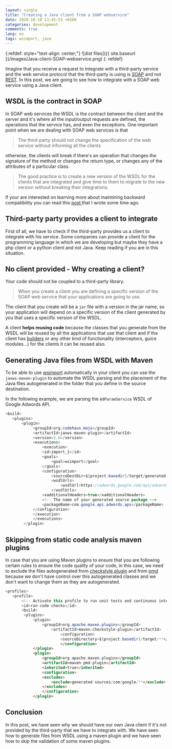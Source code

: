 ```yaml
---
layout: single
title: "Creating a Java client from a SOAP webservice"
date: 2020-10-18 13:45:53 +0200
categories: development
comments: true
lang: en
tags: wsimport, java
---
```


{:refdef: style="text-align: center;"}
![dist files]({{ site.baseurl }}/images/Java-client-SOAP-webservice.png)
{: refdef}

Imagine that you receive a request to integrate with a third-party service and the web service protocol that the third-party is using is <a href="https://ca.wikipedia.org/wiki/SOAP">SOAP</a> and not <a href="https://en.wikipedia.org/wiki/Representational_state_transfer">REST</a>. In this post, we are going to see how to integrate with a SOAP web service using a Java client. 

WSDL is the contract in SOAP
-------------------------------
In SOAP web services the WSDL is the contract between the client and the server and it's where all the input/output requests are defined, the operations that the service has, and even the exceptions. One important point when we are dealing with SOAP web services is that 

> The third-party should not change the specification of the web service without informing all the clients

otherwise, the clients will break if there's an operation that changes the signature of the method or changes the return type, or changes any of the attributes of a particular class.

> The good practice is to create a new version of the WSDL for the clients that are integrated and give time to them to migrate to the new version without breaking their integrations. 

If your are interested on learning more about maintining backward compatibility you can read this <a href="{{ site.baseurl }}{% post_url 2019-12-29-mantaining-backward-compatibility %}"> post </a> that I wrote some time ago.  

Third-party party provides a client to integrate
------------------------------------------
First of all, we have to check if the third-party provides us a client to integrate with his service. Some companies can provide a client for the programming language in which we are developing but maybe they have a php client or a python client and not Java. Keep reading if you are in this situation. 
 
No client provided - Why creating a client?
--------------------------------------------
Your code should not be coupled to a third-party library.

> When you create a client you are defining a specific version of the SOAP web service that your applications are going to use. 

The client that you create will be a `jar` file with a version in the jar name, so your application will depend on a specific version of the client generated by you that uses a specific version of the WSDL.

A client **helps reusing code** because the classes that you generate from the WSDL will be reused by all the applications that use that client and if the client has <a href="https://dzone.com/articles/design-patterns-the-builder-pattern">builders</a> or any other kind of functionality (interceptors, guice modules...) for the clients it can be reused also.  

Generating Java files from WSDL with Maven
-------------------------------------------
To be able to use <a href="https://docs.oracle.com/javase/7/docs/technotes/tools/share/wsimport.html">wsimport</a> automatically in your client you can use the `jaxws-maven-plugin` to automate the WSDL parsing and the placement of the Java files autogenerated in the folder that you define in the source destination.

In the following example, we are parsing the `AdParamService` WSDL of Google Adwords API. 

```java
<build>
   <plugins>
       <plugin>
            <groupId>org.codehaus.mojo</groupId>
            <artifactId>jaxws-maven-plugin</artifactId>
            <version>2.6</version>
            <executions>
                <execution>
                <id>import_1</id>
                <goals>
                    <goal>wsimport</goal>
                </goals>
                <configuration>
                    <sourceDestDir>${project.basedir}/target/generated-sources/</sourceDestDir>
                    <wsdlUrls>
                        <wsdlUrl>https://adwords.google.com/api/adwords/cm/v201809/AdParamService?wsdl</wsdlUrl>
                    </wsdlUrls>
                <xadditionalHeaders>true</xadditionalHeaders>
                <!-- The name of your generated source package -->
                <packageName>com.google.api.adwords.aps</packageName>
            </configuration>
            </execution>
            </executions>
        </plugin>
```

Skipping from static code analysis maven plugins 
-----------------------------------------------------

In case that you are using Maven plugins to ensure that you are following certain rules to ensure the code quality of your code, in this case, we need to exclude the files autogenerated from <a href="https://maven.apache.org/plugins/maven-checkstyle-plugin/">checkstyle plugin</a> and from <a href="https://maven.apache.org/plugins/maven-pmd-plugin/">pmd</a> because we don't have control over this autogenerated classes and we don't want to change them as they are autogenerated.


```java
<profiles>
   <profile>
       <!-- Activate this profile to run unit tests and continuous integration checks. -->
       <id>run-code-checks</id>
       <build>
        <plugins>
            <plugin>
                <groupId>org.apache.maven.plugins</groupId>
                    <artifactId>maven-checkstyle-plugin</artifactId>
                        <configuration>
                        <sourceDirectory>${project.basedir}/target/**</sourceDirectory>
                        </configuration>
            </plugin>
            <plugin>
                <groupId>org.apache.maven.plugins</groupId>
                <artifactId>maven-pmd-plugin</artifactId>
                <inherited>true</inherited>
                <configuration>
                <excludes>
                    <exclude>generated-sources/com/google/**</exclude>
                </excludes>
                </configuration>
            </plugin>
```


Conclusion
--------------
In this post, we have seen why we should have our own Java client if it's not provided by the third-party that we have to integrate with. We have seen how to generate files from WSDL using a maven plugin and we have seen how to skip the validation of some maven plugins. 






